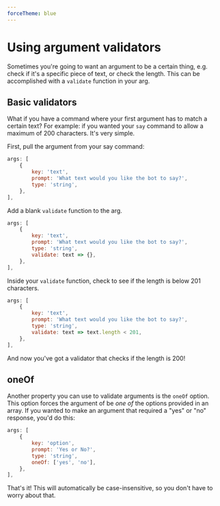 ```yaml
---
forceTheme: blue
---
```


# Using argument validators

Sometimes you're going to want an argument to be a certain thing, e.g. check if it's a specific piece of text, or check the length. This can be accomplished with a `validate` function in your arg.

## Basic validators

What if you have a command where your first argument has to match a certain text? For example: if you wanted your `say` command to allow a maximum of 200 characters. It's very simple.

First, pull the argument from your say command:

```js
args: [
    {
        key: 'text',
        prompt: 'What text would you like the bot to say?',
        type: 'string',
    },
],
```

Add a blank `validate` function to the arg.

```js
args: [
    {
        key: 'text',
        prompt: 'What text would you like the bot to say?',
        type: 'string',
        validate: text => {},
    },
],
```

Inside your `validate` function, check to see if the length is below 201 characters.

```js
args: [
    {
        key: 'text',
        prompt: 'What text would you like the bot to say?',
        type: 'string',
        validate: text => text.length < 201,
    },
],
```

And now you've got a validator that checks if the length is 200!

## oneOf

Another property you can use to validate arguments is the `oneOf` option. This option forces the argument of be _one of_ the options provided in an array. If you wanted to make an argument that required a "yes" or "no" response, you'd do this:

```js
args: [
    {
        key: 'option',
        prompt: 'Yes or No?',
        type: 'string',
        oneOf: ['yes', 'no'],
    },
],
```

That's it! This will automatically be case-insensitive, so you don't have to worry about that.
